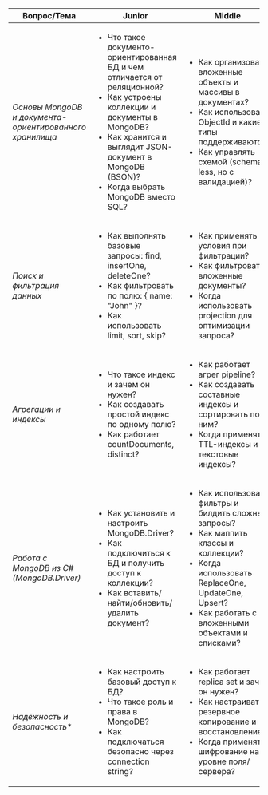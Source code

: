 | Вопрос/Тема                                             | Junior                                                                                                                                                                                                                                                    | Middle                                                                                                                                                                                                                          | Senior                                                                                                                                                                                                                                                            |
| ------------------------------------------------------- | --------------------------------------------------------------------------------------------------------------------------------------------------------------------------------------------------------------------------------------------------------- | ------------------------------------------------------------------------------------------------------------------------------------------------------------------------------------------------------------------------------- | ----------------------------------------------------------------------------------------------------------------------------------------------------------------------------------------------------------------------------------------------------------------- |
| *Основы MongoDB и документа-ориентированного хранилища* | <ul><li>Что такое документо-ориентированная БД и чем отличается от реляционной?</li><li>Как устроены коллекции и документы в MongoDB?</li><li>Как хранится и выглядит JSON-документ в MongoDB (BSON)?</li><li>Когда выбрать MongoDB вместо SQL?</li></ul> | <ul><li>Как организовать вложенные объекты и массивы в документах?</li><li>Как использовать ObjectId и какие типы поддерживаются?</li><li>Как управлять схемой (schema-less, но с валидацией)?</li></ul>                        | <ul><li>Как проектировать структуры коллекций под запросы (schema design)?</li><li>Когда использовать одну коллекцию для разных типов?</li><li>Как бороться с ростом документа?</li></ul>                                                                         |
| *Поиск и фильтрация данных*                             | <ul><li>Как выполнять базовые запросы: find, insertOne, deleteOne?</li><li>Как фильтровать по полю: { name: \"John\" }?</li><li>Как использовать limit, sort, skip?</li></ul>                                                                             | <ul><li>Как применять условия при фильтрации?</li><li>Как фильтровать вложенные документы?</li><li>Когда использовать projection для оптимизации запроса?</li></ul>                                                             | <ul><li>Как писать эффективные запросы с учётом индексов?</li><li>Как использовать $elemMatch, $expr и другие расширенные фильтры?</li><li>Когда разделять логику запроса и фильтрации в коде?</li></ul>                                                          |
| *Агрегации и индексы*                                   | <ul><li>Что такое индекс и зачем он нужен?</li><li>Как создавать простой индекс по одному полю?</li><li>Как работает countDocuments, distinct?</li></ul>                                                                                                  | <ul><li>Как работает агрег pipeline?</li><li>Как создавать составные индексы и сортировать по ним?</li><li>Когда применять TTL-индексы и текстовые индексы?</li></ul>                                                           | <ul><li>Как использовать covered queries, partial indexes, sparse indexes?</li><li>Как оптимизировать pipeline с $lookup, $unwind?</li><li>Когда применять агрегации vs. MapReduce?</li></ul>                                                                     |
| *Работа с MongoDB из C# (MongoDB.Driver)*               | <ul><li>Как установить и настроить MongoDB.Driver?</li><li>Как подключиться к БД и получить доступ к коллекции?</li><li>Как вставить/найти/обновить/удалить документ?</li></ul>                                                                           | <ul><li>Как использовать фильтры и билдить сложные запросы?</li><li>Как маппить классы и коллекции?</li><li>Когда использовать ReplaceOne, UpdateOne, Upsert?</li><li>Как работать с вложенными объектами и списками?</li></ul> | <ul><li>Как писать агрегатные запросы через Aggregate()?</li><li>Как внедрить репозиторий с абстракцией и DI?</li><li>Как реализовать Unit of Work / Transaction на MongoDB?</li><li>Когда стоит кешировать или денормализовать для производительности?</li></ul> |
| *Надёжность и безопасность**                            | <ul><li>Как настроить базовый доступ к БД?</li><li>Что такое роль и права в MongoDB?</li><li>Как подключаться безопасно через connection string?</li></ul>                                                                                                | <ul><li>Как работает replica set и зачем он нужен?</li><li>Как настраивать резервное копирование и восстановление?</li><li>Когда применять шифрование на уровне поля/сервера?</li></ul>                                         | <ul><li>Как управлять отказоустойчивыми кластерами и high availability?</li><li>Как использовать роли и ограничения доступа на уровне операций?</li><li>Когда разделять пользователей по коллекциям?</li></ul>                                                    |